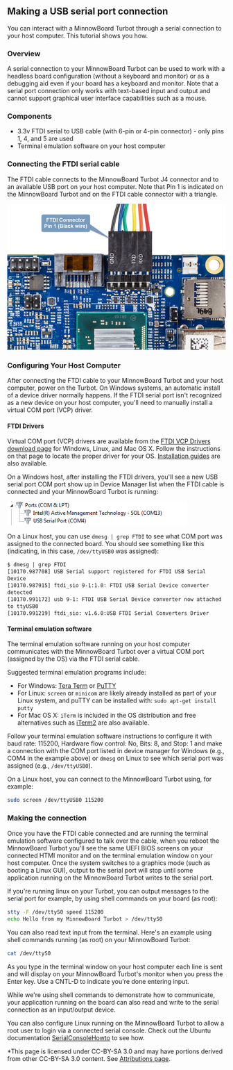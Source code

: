## Making a USB serial port connection

You can interact with a MinnowBoard Turbot through a serial connection to your
host computer.  This tutorial shows you how.

### Overview
A serial 
connection to your MinnowBoard Turbot can be used to work with a headless board 
configuration (without a keyboard and monitor) or as a debugging aid even if 
your board has a keyboard and monitor. Note that a serial port connection only 
works with text-based input and output and cannot support graphical user 
interface capabilities such as a mouse. 

### Components

* 3.3v FTDI serial to USB cable (with 6-pin or 4-pin connector) - only pins
  1, 4, and 5 are used
* Terminal emulation software on your host computer

### Connecting the FTDI serial cable

The FTDI cable connects to the MinnowBoard Turbot J4 connector and to an available
USB port on your host computer.  Note that Pin 1 is indicated on the MinnowBoard
Turbot and on the FTDI cable connector with a triangle. 

![FTDI serial connection to MinnowBoard Turbot](elements/tuto-reader/tutorials/ftdi-serial-connection/docs/MinnowBoard-Turbot-FTDI.png)

### Configuring Your Host Computer

After connecting the FTDI cable to your MinnowBoard Turbot and your host computer, 
power on the Turbot.  On Windows systems, an automatic install of a device
driver normally happens. If the FTDI serial port isn't recognized as a new
device on your host computer, you'll need to manually install a virtual COM 
port (VCP) driver.

#### FTDI Drivers

Virtual COM port (VCP) drivers are available from the 
[FTDI VCP Drivers download page](http://www.ftdichip.com/Drivers/VCP.htm) for
Windows, Linux, and Mac OS X.  Follow the instructions on that page to locate
the proper driver for your OS.  [Installation guides](http://www.ftdichip.com/Support/Documents/InstallGuides.htm)
are also available.


On a Windows host, after installing the FTDI drivers, you'll see a new USB 
serial port COM port show up in Device Manager list when the FTDI cable is 
connected and your MinnowBoard Turbot is running:

![FTDI COM port](elements/tuto-reader/tutorials/ftdi-serial-connection/docs/device-manager-COMport.png)

On a Linux host, you can use `dmesg | grep FTDI` to see what COM port was 
assigned to the connected board.  You should see something like this 
(indicating, in this case, `/dev/ttyUSB0` was assigned):

``` console
$ dmesg | grep FTDI
[10170.987708] USB Serial support registered for FTDI USB Serial Device
[10170.987915] ftdi_sio 9-1:1.0: FTDI USB Serial Device converter detected
[10170.991172] usb 9-1: FTDI USB Serial Device converter now attached to ttyUSB0
[10170.991219] ftdi_sio: v1.6.0:USB FTDI Serial Converters Driver
```

#### Terminal emulation software

The terminal emulation software running on your host computer communicates with
the MinnowBoard Turbot over a virtual COM port (assigned by the OS) via the FTDI
serial cable.

Suggested terminal emulation programs include:  
* For Windows: [Tera Term](https://osdn.net/projects/ttssh2/releases/) or 
  [PuTTY](http://www.putty.org/) 
* For Linux: `screen` or `minicom` are likely already installed as part of your
  Linux system, and puTTY can be installed with: `sudo apt-get install putty` 
* For Mac OS X: `iTerm` is included in the OS distribution and free alternatives
  such as [iTerm2](http://www.iterm2.com) are also available.

Follow your terminal emulation software instructions to configure it
with baud rate: 115200, Hardware flow control: No, Bits: 8, and Stop: 1 and 
make a connection with the COM port listed in device manager for Windows (e.g., 
COM4 in the example above) or `dmesg` on Linux to see which serial
port was assigned (e.g., `/dev/ttyUSB0`).

On a Linux host, you can connect to the MinnowBoard Turbot using, for example:

``` bash
sudo screen /dev/ttyUSB0 115200
```

### Making the connection

Once you have the FTDI cable connected and are running the terminal emulation
software configured to talk over the cable, when you reboot the MinnowBoard
Turbot you'll see the same UEFI BIOS screens on your connected HTMI monitor and on
the terminal emulation window on your host computer.  Once the system switches
to a graphics mode (such as booting a Linux GUI), output to the serial port will
stop until some application running on the MinnowBoard Turbot writes to the serial port.

If you're running linux on your Turbot, you can output messages to the 
serial port for example, by using shell commands on your board (as root):

``` bash
stty -F /dev/ttyS0 speed 115200
echo Hello from my MinnowBoard Turbot > /dev/ttyS0
```

You can also read text input from the terminal.  Here's an example using shell
commands running (as root) on your MinnowBoard Turbot:

``` bash
cat /dev/ttyS0
```

As you type in the terminal window on your host computer each line is sent and 
will display on your MinnowBoard Turbot's monitor when you press the Enter key.  Use a 
CNTL-D to indicate you're done entering input.

While we're using shell commands to demonstrate how to communicate, your 
application running on the board can also read and write to the serial 
connection as an input/output device.

You can also configure Linux running on the MinnowBoard Turbot to allow a root user to 
login via a connected serial console. Check out the Ubuntu 
documentation [SerialConsoleHowto](https://help.ubuntu.com/community/SerialConsoleHowto)
to see how.

*This page is licensed under CC-BY-SA 3.0 and may have portions derived from other CC-BY-SA 3.0 content. See [Attributions page](attributions).

